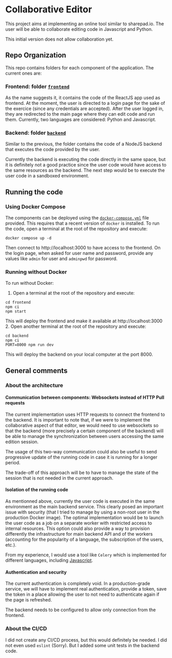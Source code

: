 # Collaborative Editor

This project aims at implementing an online tool similar to sharepad.io. The user will be able to collaborate editing code in Javascript and Python.

This initial version does not allow collaboration yet.

## Repo Organization
This repo contains folders for each component of the application. The current ones are:

### Frontend: folder [`frontend`](./frontend/)
As the name suggests it, it contains the code of the ReactJS app used as frontend. At the moment, the user is directed to a login page for the sake of the exercice (since any credentials are accepted). After the user logged in, they are redirected to the main page where they can edit code and run them. Currently, two languages are considered: Python and Javascript.

### Backend: folder  [`backend`](./backend/)
Similar to the previous, the folder contains the code of a NodeJS backend that executes the code provided by the user.

Currently the backend is executing the code directly in the same space, but it is definitely not a good practice since the user code would have access to the same resources as the backend.
The next step would be to execute the user code in a sandboxed environment.

## Running the code

### Using Docker Compose
The components can be deployed using the [`docker-compose.yml`](./docker-compose.yml) file provided. This requires that a recent version of `docker` is installed. To run the code, open a terminal at the root of the repository and execute:

```shell
docker compose up -d
```

Then connect to http://localhost:3000 to have access to the frontend. On the login page, when asked for user name and password, provide any values like `admin` for user and `adminpwd` for password.

### Running without Docker
To run without Docker:
1. Open a terminal at the root of the repository  and execute:
```shell
cd frontend
npm ci
npm start
```
This will deploy the frontend and make it available at http://localhost:3000
2. Open another terminal at the root of the repository and execute:
```shell
cd backend
npm ci
PORT=8000 npm run dev
```
This will deploy the backend on your local computer at the port 8000.

## General comments

### About the architecture
#### Communication between components: Websockets instead of HTTP Pull requests
The current implementation uses HTTP requests to connect the frontend to the backend. It is important to note that, if we were to implement the collaborative aspect of that editor, we would need to use websockets so that the backend (more precisely a certain component of the backend) will be able to manage the synchronization between users accessing the same edition session.

The usage of this two-way communication could also be useful to send progressive update of the running code in case it is running for a longer period.

The trade-off of this approach will be to have to manage the state of the session that is not needed
in the current approach.

#### Isolation of the running code
As mentionned above, currently the user code is executed in the same environment as the main backend service. This clearly posed an important issue with security (that I tried to manage by using a non-root user in the production Docker image). The optimal implementation would be to launch the user code as a job on a separate worker with restricted access to internal resources. This option could also provide a way to provision differently the infrastructure for main backend API and of the workers (accounting for the popularity of a language, the subscription of the users, etc.).

From my experience, I would use a tool like `Celery` which is implemented for different languages, including [Javascript](https://www.npmjs.com/package/celery-node).

#### Authentication and security
The current authentication is completely void. In a production-grade service, we will have to implement real authentication, provide a token, save the token in a place allowing the user to not need to authenticate again if the page is refreshed.

The backend needs to be configured to allow only connection from the frontend.

### About the CI/CD
I did not create any CI/CD process, but this would definitely be needed. I did not even used `eslint` (Sorry). But I added some unit tests in the backend code.
